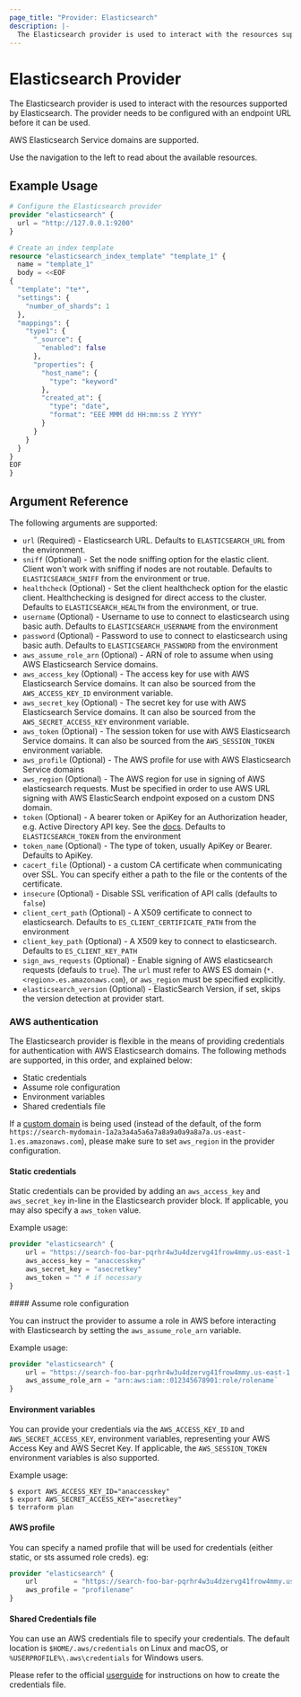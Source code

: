 ```yaml
---
page_title: "Provider: Elasticsearch"
description: |-
  The Elasticsearch provider is used to interact with the resources supported by Elasticsearch. The provider needs to be configured with an endpoint URL before it can be used.
---
```


# Elasticsearch Provider

The Elasticsearch provider is used to interact with the
resources supported by Elasticsearch. The provider needs
to be configured with an endpoint URL before it can be used.

AWS Elasticsearch Service domains are supported.

Use the navigation to the left to read about the available resources.

## Example Usage

```tf
# Configure the Elasticsearch provider
provider "elasticsearch" {
  url = "http://127.0.0.1:9200"
}

# Create an index template
resource "elasticsearch_index_template" "template_1" {
  name = "template_1"
  body = <<EOF
{
  "template": "te*",
  "settings": {
    "number_of_shards": 1
  },
  "mappings": {
    "type1": {
      "_source": {
        "enabled": false
      },
      "properties": {
        "host_name": {
          "type": "keyword"
        },
        "created_at": {
          "type": "date",
          "format": "EEE MMM dd HH:mm:ss Z YYYY"
        }
      }
    }
  }
}
EOF
}
```

## Argument Reference

The following arguments are supported:

* `url` (Required) - Elasticsearch URL. Defaults to `ELASTICSEARCH_URL` from the environment.
* `sniff` (Optional) - Set the node sniffing option for the elastic client. Client won't work with sniffing if nodes are not routable. Defaults to `ELASTICSEARCH_SNIFF` from the environment or true.
* `healthcheck` (Optional) - Set the client healthcheck option for the elastic client. Healthchecking is designed for direct access to the cluster. Defaults to `ELASTICSEARCH_HEALTH` from the environment, or true.
* `username` (Optional) - Username to use to connect to elasticsearch using basic auth. Defaults to `ELASTICSEARCH_USERNAME` from the environment
* `password` (Optional) - Password to use to connect to elasticsearch using basic auth. Defaults to `ELASTICSEARCH_PASSWORD` from the environment
* `aws_assume_role_arn` (Optional) - ARN of role to assume when using AWS Elasticsearch Service domains.
* `aws_access_key` (Optional) - The access key for use with AWS Elasticsearch Service domains. It can also be sourced from the `AWS_ACCESS_KEY_ID` environment variable.
* `aws_secret_key` (Optional) - The secret key for use with AWS Elasticsearch Service domains. It can also be sourced from the `AWS_SECRET_ACCESS_KEY` environment variable.
* `aws_token` (Optional) - The session token for use with AWS Elasticsearch Service domains. It can also be sourced from the `AWS_SESSION_TOKEN` environment variable.
* `aws_profile` (Optional) - The AWS profile for use with AWS Elasticsearch Service domains
* `aws_region` (Optional) - The AWS region for use in signing of AWS elasticsearch requests. Must be specified in order to use AWS URL signing with AWS ElasticSearch endpoint exposed on a custom DNS domain.
* `token` (Optional) - A bearer token or ApiKey for an Authorization header, e.g. Active Directory API key. See the [docs](https://www.elastic.co/guide/en/elasticsearch/reference/master/token-authentication-services.html). Defaults to `ELASTICSEARCH_TOKEN` from the environment
* `token_name` (Optional) - The type of token, usually ApiKey or Bearer. Defaults to ApiKey.
* `cacert_file` (Optional) - a custom CA certificate when communicating over SSL. You can specify either a path to the file or the contents of the certificate.
* `insecure` (Optional) - Disable SSL verification of API calls (defaults to `false`)
* `client_cert_path` (Optional) - A X509 certificate to connect to elasticsearch. Defaults to `ES_CLIENT_CERTIFICATE_PATH` from the environment
* `client_key_path` (Optional) - A X509 key to connect to elasticsearch. Defaults to `ES_CLIENT_KEY_PATH`
* `sign_aws_requests` (Optional) - Enable signing of AWS elasticsearch requests (defauls to `true`). The `url` must refer to AWS ES domain (`*.<region>.es.amazonaws.com`), or `aws_region` must be specified explicitly.
* `elasticsearch_version` (Optional) - ElasticSearch Version, if set, skips the version detection at provider start.

### AWS authentication

The Elasticsearch provider is flexible in the means of providing credentials for authentication with AWS Elasticsearch domains. The following methods are supported, in this order, and explained below:

- Static credentials
- Assume role configuration
- Environment variables
- Shared credentials file

If a [custom domain](https://docs.aws.amazon.com/elasticsearch-service/latest/developerguide/es-customendpoint.html) is being used (instead of the default, of the form `https://search-mydomain-1a2a3a4a5a6a7a8a9a0a9a8a7a.us-east-1.es.amazonaws.com`), please make sure to set `aws_region` in the provider configuration.

#### Static credentials

Static credentials can be provided by adding an `aws_access_key` and `aws_secret_key` in-line in the Elasticsearch provider block. If applicable, you may also specify a `aws_token` value.

Example usage:

```tf
provider "elasticsearch" {
    url = "https://search-foo-bar-pqrhr4w3u4dzervg41frow4mmy.us-east-1.es.amazonaws.com"
    aws_access_key = "anaccesskey"
    aws_secret_key = "asecretkey"
    aws_token = "" # if necessary
}
```

#### Assume role configuration

You can instruct the provider to assume a role in AWS before interacting with Elasticsearch by setting the `aws_assume_role_arn` variable.

Example usage:

```tf
provider "elasticsearch" {
    url = "https://search-foo-bar-pqrhr4w3u4dzervg41frow4mmy.us-east-1.es.amazonaws.com"
    aws_assume_role_arn = "arn:aws:iam::012345678901:role/rolename`
}
```

#### Environment variables

You can provide your credentials via the `AWS_ACCESS_KEY_ID` and `AWS_SECRET_ACCESS_KEY`, environment variables, representing your AWS Access Key and AWS Secret Key. If applicable, the `AWS_SESSION_TOKEN` environment variables is also supported.

Example usage:

```shell
$ export AWS_ACCESS_KEY_ID="anaccesskey"
$ export AWS_SECRET_ACCESS_KEY="asecretkey"
$ terraform plan
```

#### AWS profile

You can specify a named profile that will be used for credentials (either static, or sts assumed role creds).  eg:

```tf
provider "elasticsearch" {
    url         = "https://search-foo-bar-pqrhr4w3u4dzervg41frow4mmy.us-east-1.es.amazonaws.com"
    aws_profile = "profilename"
}
```

#### Shared Credentials file

You can use an AWS credentials file to specify your credentials. The default location is `$HOME/.aws/credentials` on Linux and macOS, or `%USERPROFILE%\.aws\credentials` for Windows users.

Please refer to the official [userguide](https://docs.aws.amazon.com/cli/latest/userguide/cli-config-files.html) for instructions on how to create the credentials file.
